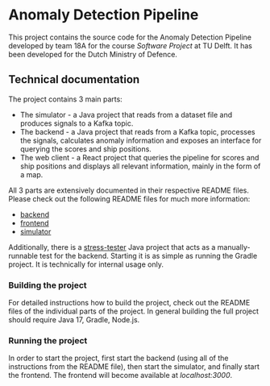 # Anomaly Detection Pipeline
This project contains the source code for the Anomaly Detection Pipeline developed by team 18A
for the course *Software Project* at TU Delft. It has been developed for the Dutch Ministry of
Defence.

## Technical documentation
The project contains 3 main parts:
- The simulator - a Java project that reads from a dataset file and produces signals to a Kafka topic.
- The backend - a Java project that reads from a Kafka topic, processes the signals, calculates anomaly information and exposes
an interface for querying the scores and ship positions.
- The web client - a React project that queries the pipeline for scores and ship positions and displays all relevant information,
mainly in the form of a map.

All 3 parts are extensively documented in their respective README files. Please check out the following README files
for much more information:
- [backend](backend/README.md)
- [frontend](frontend/README.md)
- [simulator](simulator/README.md)

Additionally, there is a [stress-tester](stress-tester/README.md) Java project that acts as a manually-runnable test for the backend. Starting it is as simple as running the
Gradle project. It is technically for internal usage only.

### Building the project
For detailed instructions how to build the project, check out the README files of the individual parts of the project.
In general building the full project should require Java 17, Gradle, Node.js.

### Running the project
In order to start the project, first start the backend (using all of the instructions from the README file), then start
the simulator, and finally start the frontend. The frontend will become available at *localhost:3000*.


